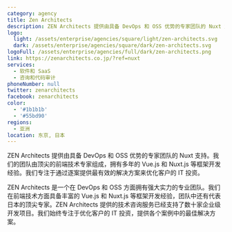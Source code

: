 ```yaml
---
category: agency
title: Zen Architects
description: ZEN Architects 提供由具备 DevOps 和 OSS 优势的专家团队的 Nuxt 支持
logo:
  light: /assets/enterprise/agencies/square/light/zen-architects.svg
  dark: /assets/enterprise/agencies/square/dark/zen-architects.svg
logoFull: /assets/enterprise/agencies/full/dark/zen-architects.png
link: https://zenarchitects.co.jp/?ref=nuxt
services:
  - 软件和 SaaS
  - 咨询和代码审计
phoneNumber: null
twitter: zenarchitects
facebook: zenarchitects
color:
  - '#1b1b1b'
  - '#55bd90'
regions:
  - 亚洲
location: 东京, 日本
---
```


ZEN Architects 提供由具备 DevOps 和 OSS 优势的专家团队的 Nuxt 支持。我们的团队由顶尖的前端技术专家组成，拥有多年的 Vue.js 和 Nuxt.js 等框架开发经验。我们专注于通过逐案提供最有效的解决方案来优化客户的 IT 投资。

ZEN Architects 是一个在 DevOps 和 OSS 方面拥有强大实力的专业团队。我们在前端技术方面具备丰富的 Vue.js 和 Nuxt.js 等框架开发经验，团队中还有代表日本的顶尖专家。ZEN Architects 提供的技术咨询服务已经支持了数十家企业级开发项目。我们始终专注于优化客户的 IT 投资，提供各个案例中的最佳解决方案。
